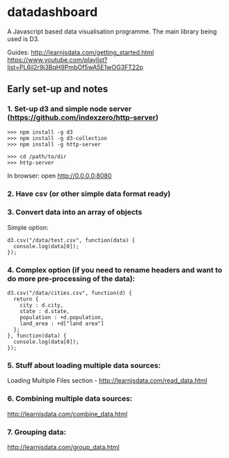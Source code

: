 # datadashboard
A Javascript based data visualisation programme. The main library being used is D3.

Guides:
http://learnjsdata.com/getting_started.html
https://www.youtube.com/playlist?list=PL6il2r9i3BqH9PmbOf5wA5E1wOG3FT22p


## Early set-up and notes

### 1. Set-up d3 and simple node server (https://github.com/indexzero/http-server)
```
>>> npm install -g d3
>>> npm install -g d3-collection
>>> npm install -g http-server
```
```
>>> cd /path/to/dir
>>> http-server
```
In browser: open http://0.0.0.0:8080

### 2. Have csv (or other simple data format ready)

### 3. Convert data into an array of objects

Simple option:

```
d3.csv("/data/test.csv", function(data) {
  console.log(data[0]);
});
```

### 4. Complex option (if you need to rename headers and want to do more pre-processing of the data):

```
d3.csv("/data/cities.csv", function(d) {
  return {
    city : d.city,
    state : d.state,
    population : +d.population,
    land_area : +d["land area"]
  };
}, function(data) {
  console.log(data[0]);
});
```

### 5. Stuff about loading multiple data sources:
Loading Multiple Files section - http://learnjsdata.com/read_data.html

### 6. Combining multiple data sources:
http://learnjsdata.com/combine_data.html

### 7. Grouping data:
http://learnjsdata.com/group_data.html

